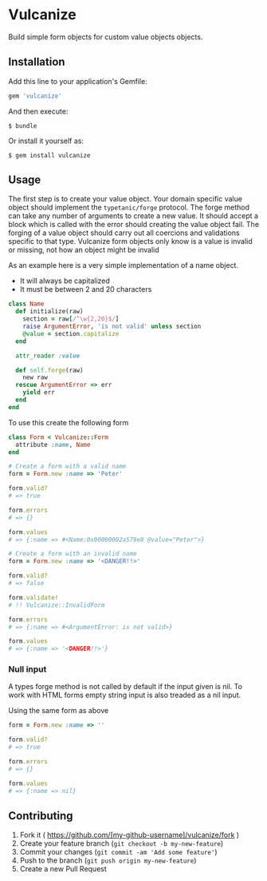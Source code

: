 # Vulcanize

Build simple form objects for custom value objects objects.

## Installation

Add this line to your application's Gemfile:

```ruby
gem 'vulcanize'
```

And then execute:

    $ bundle

Or install it yourself as:

    $ gem install vulcanize

## Usage

The first step is to create your value object. Your domain specific value object should implement the `typetanic/forge` protocol. The forge method can take any number of arguments to create a new value. It should accept a block which is called with the error should creating the value object fail.
The forging of a value object should carry out all coercions and validations specific to that type. Vulcanize form objects only know is a value is invalid or missing, not how an object might be invalid

As an example here is a very simple implementation of a name object.
- It will always be capitalized
- It must be between 2 and 20 characters

```rb
class Name
  def initialize(raw)
    section = raw[/^\w{2,20}$/]
    raise ArgumentError, 'is not valid' unless section
    @value = section.capitalize
  end

  attr_reader :value

  def self.forge(raw)
    new raw
  rescue ArgumentError => err
    yield err
  end
end
```

To use this create the following form

```rb
class Form < Vulcanize::Form
  attribute :name, Name
end

# Create a form with a valid name
form = Form.new :name => 'Peter'

form.valid?
# => true

form.errors
# => {}

form.values
# => {:name => #<Name:0x00000002a579e8 @value="Peter">}

# Create a form with an invalid name
form = Form.new :name => '<DANGER!!>'

form.valid?
# => false

form.validate!
# !! Vulcanize::InvalidForm

form.errors
# => {:name => #<ArgumentError: is not valid>}

form.values
# => {:name => '<DANGER!!>'}
```

### Null input
A types forge method is not called by default if the input given is nil.
To work with HTML forms empty string input is also treaded as a nil input.

Using the same form as above
```rb
form = Form.new :name => ''

form.valid?
# => true

form.errors
# => {}

form.values
# => {:name => nil}
```

## Contributing

1. Fork it ( https://github.com/[my-github-username]/vulcanize/fork )
2. Create your feature branch (`git checkout -b my-new-feature`)
3. Commit your changes (`git commit -am 'Add some feature'`)
4. Push to the branch (`git push origin my-new-feature`)
5. Create a new Pull Request

